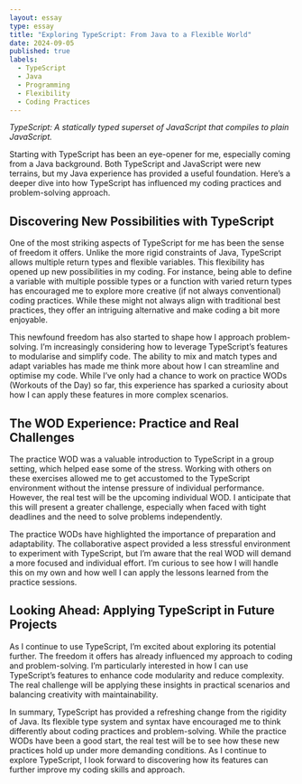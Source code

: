```yaml
---
layout: essay
type: essay
title: "Exploring TypeScript: From Java to a Flexible World"
date: 2024-09-05
published: true
labels:
  - TypeScript
  - Java
  - Programming
  - Flexibility
  - Coding Practices
---
```


*TypeScript: A statically typed superset of JavaScript that compiles to plain JavaScript.*

Starting with TypeScript has been an eye-opener for me, especially coming from a Java background. Both TypeScript and JavaScript were new terrains, but my Java experience has provided a useful foundation. Here’s a deeper dive into how TypeScript has influenced my coding practices and problem-solving approach.

## Discovering New Possibilities with TypeScript

One of the most striking aspects of TypeScript for me has been the sense of freedom it offers. Unlike the more rigid constraints of Java, TypeScript allows multiple return types and flexible variables. This flexibility has opened up new possibilities in my coding. For instance, being able to define a variable with multiple possible types or a function with varied return types has encouraged me to explore more creative (if not always conventional) coding practices. While these might not always align with traditional best practices, they offer an intriguing alternative and make coding a bit more enjoyable.

This newfound freedom has also started to shape how I approach problem-solving. I’m increasingly considering how to leverage TypeScript’s features to modularise and simplify code. The ability to mix and match types and adapt variables has made me think more about how I can streamline and optimise my code. While I’ve only had a chance to work on practice WODs (Workouts of the Day) so far, this experience has sparked a curiosity about how I can apply these features in more complex scenarios.

## The WOD Experience: Practice and Real Challenges

The practice WOD was a valuable introduction to TypeScript in a group setting, which helped ease some of the stress. Working with others on these exercises allowed me to get accustomed to the TypeScript environment without the intense pressure of individual performance. However, the real test will be the upcoming individual WOD. I anticipate that this will present a greater challenge, especially when faced with tight deadlines and the need to solve problems independently.

The practice WODs have highlighted the importance of preparation and adaptability. The collaborative aspect provided a less stressful environment to experiment with TypeScript, but I’m aware that the real WOD will demand a more focused and individual effort. I’m curious to see how I will handle this on my own and how well I can apply the lessons learned from the practice sessions.

## Looking Ahead: Applying TypeScript in Future Projects

As I continue to use TypeScript, I’m excited about exploring its potential further. The freedom it offers has already influenced my approach to coding and problem-solving. I’m particularly interested in how I can use TypeScript’s features to enhance code modularity and reduce complexity. The real challenge will be applying these insights in practical scenarios and balancing creativity with maintainability.

In summary, TypeScript has provided a refreshing change from the rigidity of Java. Its flexible type system and syntax have encouraged me to think differently about coding practices and problem-solving. While the practice WODs have been a good start, the real test will be to see how these new practices hold up under more demanding conditions. As I continue to explore TypeScript, I look forward to discovering how its features can further improve my coding skills and approach.
